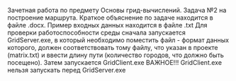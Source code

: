 Зачетная работа по предмету Основы грид-вычислений. Задача №2 на построение маршрута. 
Краткое объяснение по задаче находится в файле .docx. Пример входных данных находится в файле .txt
Для проверки работоспособности среды сначала запускается GridServer.exe, в который необходимо поместить файл - формат данных которого, должен соответствовать тому файлу, что указан в проекте (matrix.txt) и ввести длину пути (количество городов, что должно быть посещено). Затем запускается GridClient.exe
ВАЖНОЕ!!!
GridClient.exe нельзя запускать перед GridServer.exe
